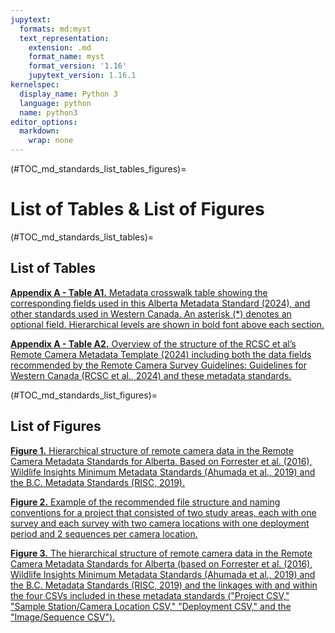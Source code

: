 ```yaml
---
jupytext:
  formats: md:myst
  text_representation:
    extension: .md
    format_name: myst
    format_version: '1.16'
    jupytext_version: 1.16.1
kernelspec:
  display_name: Python 3
  language: python
  name: python3
editor_options: 
  markdown: 
    wrap: none
---
```

(#TOC_md_standards_list_tables_figures)=

# List of Tables & List of Figures

(#TOC_md_standards_list_tables)=

## List of Tables

[**Appendix A - Table A1.** Metadata crosswalk table showing the corresponding fields used in this Alberta Metadata Standard (2024), and other standards used in Western Canada. An asterisk (\*) denotes an optional field. Hierarchical levels are shown in bold font above each section.](/2_metadata-standards/2_13.0_AppendixA.md#TOC_md_standards_table_a1)

[**Appendix A - Table A2.** Overview of the structure of the RCSC et al’s Remote Camera Metadata Template (2024) including both the data fields recommended by the Remote Camera Survey Guidelines: Guidelines for Western Canada (RCSC et al., 2024) and these metadata standards.](/2_metadata-standards/2_13.0_AppendixA.md#TOC_md_standards_table_a2)


(#TOC_md_standards_list_figures)=

## List of Figures

[**Figure 1.** Hierarchical structure of remote camera data in the Remote Camera Metadata Standards for Alberta. Based on Forrester et al. (2016), Wildlife Insights Minimum Metadata Standards (Ahumada et al., 2019) and the B.C. Metadata Standards (RISC, 2019).](/2_metadata-standards/2_3.0_Metadata-Standards.md#TOC_md_standards_fig_1)

[**Figure 2.** Example of the recommended file structure and naming conventions for a project that consisted of two study areas, each with one survey and each survey with two camera locations with one deployment period and 2 sequences per camera location.](/2_metadata-standards/2_10.0_Data-Management.md#TOC_md_standards_fig_2)

[**Figure 3.** The hierarchical structure of remote camera data in the Remote Camera Metadata Standards for Alberta (based on Forrester et al. (2016), Wildlife Insights Minimum Metadata Standards (Ahumada et al., 2019) and the B.C. Metadata Standards (RISC, 2019) and the linkages with and within the four CSVs included in these metadata standards ("Project CSV," "Sample Station/Camera Location CSV," "Deployment CSV," and the "Image/Sequence CSV").](/2_metadata-standards/2_10.0_Data-Management.md#TOC_md_standards_fig_3)